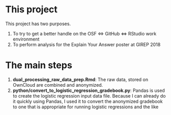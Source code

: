 # This project

This project has two purposes. 
1. To try to get a better handle on the OSF <=>  GitHub <=> RStudio work environment
1. To perform analysis for the Explain Your Answer poster at GIREP 2018

# The main steps

1. __dual_processing_raw_data_prep.Rmd__: The raw data, stored on OwnCloud are combined and anonymized.
1. __python/convert_to_logistic_regression_gradebook.py__: Pandas is used to create the logistic regression input data file. Because I can already do it quickly using Pandas, I used it to convert the anonymized gradebook to one that is appropriate for running logistic regressions and the like
